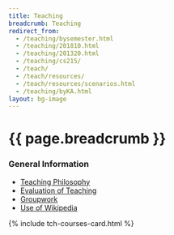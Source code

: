 ```yaml
---
title: Teaching
breadcrumb: Teaching
redirect_from:
  - /teaching/bysemester.html
  - /teaching/201810.html
  - /teaching/201320.html
  - /teaching/cs215/
  - /teach/
  - /teach/resources/
  - /teach/resources/scenarios.html
  - /teaching/byKA.html
layout: bg-image
---
```

# {{ page.breadcrumb }}

<div class="card-deck">
  <div class="card my-2" id="teach-info-card">
    <h3 class="card-header text-center">General Information</h3>
    <div class="card-body">
      <ul class="list-group list-group-flush">
        <li class="list-group-item">
          <a href="philosophy.html">
            Teaching Philosophy
          </a>
        </li>
        <li class="list-group-item">
          <a href="evaluation.html">
            Evaluation of Teaching
          </a>
        </li>
        <li class="list-group-item">
          <a href="groupwork.html">
            Groupwork
          </a>
        </li>
        <li class="list-group-item">
          <a href="wikipedia.html">
            Use of Wikipedia
          </a>
        </li>
      </ul>
    </div>
  </div>
  {% include tch-courses-card.html %}
</div>

<script>
let curr_url = new URL(document.location);
let cu_params = curr_url.searchParams;
console.log(cu_params);
if (cu_params.get("course"))
{
  let today = new Date();
  let sem = 0;
  switch (today.getMonth())
  {
    case 0:
    case 1:
    case 2:
    case 3:
      sem = 10;
      break;
    case 4:
    case 5:
    case 6:
    case 7:
      sem = 20;
      break;
    case 8:
    case 9:
    case 10:
    case 11:
      sem = 30;
  }
  let semid = today.getFullYear().toString() + sem.toString();
  let cu_str = curr_url.origin + curr_url.pathname;
  let nu_str = cu_str + cu_params.get("course") + "/" +
    semid + "/assignments.html";
  console.log(nu_str);
  window.location.replace(nu_str);
}
</script>
